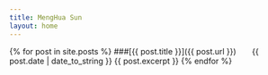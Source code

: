```yaml
---
title: MengHua Sun
layout: home
---
```


{% for post in site.posts %}
###[{{ post.title }}]({{ post.url }})&emsp;&emsp;{{ post.date | date_to_string }}
{{ post.excerpt }}
{% endfor %}

